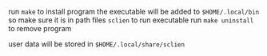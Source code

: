 

run `make` to install program
the executable will be added to `$HOME/.local/bin` so make sure it is in path files 
`sclien` to run executable
run `make uninstall` to remove program

user data will be stored in `$HOME/.local/share/sclien`